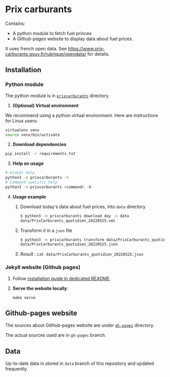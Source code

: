 # Prix carburants

Contains:
- A python module to fetch fuel princes
- A *Github-pages* website to display data about fuel prices.

It uses french open data. See https://www.prix-carburants.gouv.fr/rubrique/opendata/ for details.

## Installation

### Python module

The python module is in [`prixcarburants`](prixcarburants/) directory.

1. **(Optional) Virtual environment**

We recommend using a python virtual environment. Here are instructions for Linux users:

```bash
virtualenv venv
source venv/bin/activate
```

2. **Download dependencies**

```bash
pip install -r requirements.txt
```

3. **Help on usage**

```bash
# Global help
python3 -m prixcarburants -h
# Command-specific help
python3 -m prixcarburants <command> -h
```

4. **Usage example**

   1. Download today's data about fuel prices, into `data` directory

       ```bash
       $ python3 -m prixcarburants download day -o data
       data/PrixCarburants_quotidien_20220525.xml
       ```

   2. Transform it in a `json` file

       ```bash
       $ python3 -m prixcarburants transform data/PrixCarburants_quotidien_20220525.xml
       data/PrixCarburants_quotidien_20220525.json
       ```

   3. *Result* : `cat data/PrixCarburants_quotidien_20220525.json`


### Jekyll website (Github pages)

1. Follow [installation guide in dedicated README](docs/Github_pages.md#installation).

2. **Serve the website locally**:

    ```
    make serve
    ```

## Github-pages website

The sources about GitHub-pages website are under [`gh-pages`](gh-pages/) directory.

The actual sources used are in `gh-pages` branch.

## Data

Up-to-date data in stored in `data` branch of this repository and updated frequently.
